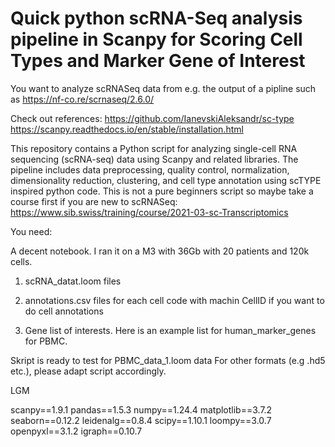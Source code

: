 # Quick python scRNA-Seq analysis pipeline in Scanpy for Scoring Cell Types and Marker Gene of Interest

You want to analyze scRNASeq data from e.g. the output of a pipline such as https://nf-co.re/scrnaseq/2.6.0/

Check out references:
https://github.com/IanevskiAleksandr/sc-type
https://scanpy.readthedocs.io/en/stable/installation.html

This repository contains a Python script for analyzing single-cell RNA sequencing (scRNA-seq) data using Scanpy and related libraries. The pipeline includes data preprocessing, quality control, normalization, dimensionality reduction, clustering, and cell type annotation using scTYPE inspired python code. This is not a pure beginners script so maybe take a course first if you are new to scRNASeq: https://www.sib.swiss/training/course/2021-03-sc-Transcriptomics

You need:

A decent notebook. I ran it on a M3 with 36Gb with 20 patients and 120k cells.

1. scRNA_datat.loom files 

2. annotations.csv files for each cell code with machin CellID if you want to do cell annotations

3. Gene list of interests. Here is an example list for human_marker_genes for PBMC.

Skript is ready to test for PBMC_data_1.loom data For other formats (e.g .hd5 etc.), please adapt script accordingly. 

LGM


scanpy==1.9.1
pandas==1.5.3
numpy==1.24.4
matplotlib==3.7.2
seaborn==0.12.2
leidenalg==0.8.4
scipy==1.10.1
loompy==3.0.7
openpyxl==3.1.2
igraph==0.10.7



